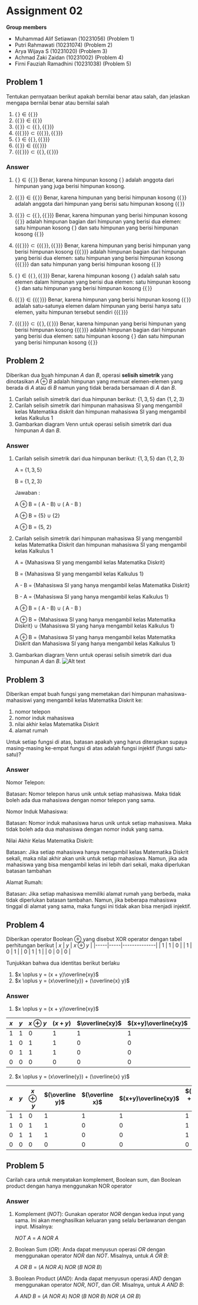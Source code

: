 # Assignment 02

**Group members**
- Muhammad Alif Setiawan (10231056) (Problem 1)
- Putri Rahmawati (10231074) (Problem 2)
- Arya Wijaya S (10231020) (Problem 3)
- Achmad Zaki Zaidan (10231002) (Problem 4)
- Firni Fauziah Ramadhini (10231038) (Problem 5)

## Problem 1
Tentukan pernyataan berikut apakah bernilai benar atau salah, dan jelaskan 
mengapa bernilai benar atau bernilai salah
1. $`\{\,\} \in \{ \{\,\} \}`$   
2. $`\{\{\,\}\} \in \{ \{\,\}\}`$
3. $`\{\{\,\}\} \subset \{ \{\,\}, \{ \{\,\} \} \}`$
4. $`\{\{ \{\,\}\}\} \subset \{\{\{\,\}\}, \{\{\,\}\}\}`$
5. $`\{\,\} \in \{\{\,\}, \{\{\,\}\}\}`$
6. $`\{\{\,\}\} \in \{\{\{\,\}\}\}`$
7. $`\{\{\{\,\}\}\} \subset \{\{\,\}, \{\{\,\}\}\}`$

### Answer
1. $`\{\,\} \in \{ \{\,\} \}`$ 
    Benar, karena himpunan kosong $\{\,\}$ adalah anggota dari himpunan yang juga berisi himpunan kosong.

2. $`\{\{\,\}\} \in \{ \{\,\}\}`$
   Benar, karena himpunan yang berisi himpunan kosong $\{\{\,\}\}$ adalah anggota dari himpunan yang berisi satu himpunan kosong $\{\{\,\}\}$

3. $`\{\{\,\}\} \subset \{ \{\,\}, \{ \{\,\} \} \}`$
   Benar, karena himpunan yang berisi himpunan kosong $\{\{\,\}\}$ adalah himpunan bagian dari himpunan yang berisi dua elemen: satu himpunan kosong $\{\,\}$ dan satu himpunan yang berisi himpunan kosong $\{\{\,\}\}$

4. $`\{\{ \{\,\}\}\} \subset \{\{\{\,\}\}, \{\{\,\}\}\}`$
   Benar, karena himpunan yang berisi himpunan yang berisi himpunan kosong $\{\{ \{\,\}\}\}$ adalah himpunan bagian dari himpunan yang berisi dua elemen: satu himpunan yang berisi himpunan kosong $\{\{ \{\,\}\}\}$ dan satu himpunan yang berisi himpunan kosong $\{\{\,\}\}$

5. $`\{\,\} \in \{\{\,\}, \{\{\,\}\}\}`$
   Benar, karena himpunan kosong $\{\,\}$ adalah salah satu elemen dalam himpunan yang berisi dua elemen: satu himpunan kosong $\{\,\}$ dan satu himpunan yang berisi himpunan kosong $\{\{\,\}\}$

6. $`\{\{\,\}\} \in \{\{\{\,\}\}\}`$
   Benar, karena himpunan yang berisi himpunan kosong $\{\{\,\}\}$ adalah satu-satunya elemen dalam himpunan yang berisi hanya satu elemen, yaitu himpunan tersebut sendiri $\{\{ \{\,\}\}\}$ 
    
7. $`\{\{\{\,\}\}\} \subset \{\{\,\}, \{\{\,\}\}\}`$
   Benar, karena himpunan yang berisi himpunan yang berisi himpunan kosong $\{\{ \{\,\}\}\}$ adalah himpunan bagian dari himpunan yang berisi dua elemen: satu himpunan kosong $\{\,\}$ dan satu himpunan yang berisi himpunan kosong $\{\{\,\}\}$

## Problem 2
Diberikan dua buah himpunan $A$ dan $B$, operasi **selisih simetrik**
yang dinotasikan $A \oplus B$ adalah himpunan yang memuat elemen-elemen
yang berada di $A$ atau di $B$ namun yang tidak berada bersamaan di 
$A$ dan $B$.
1. Carilah selisih simetrik dari dua himpunan berikut: $\{1, 3, 5\}$
   dan $\{1, 2, 3\}$
2. Carilah selisih simetrik dari himpunan mahasiswa SI yang mengambil 
   kelas Matematika diskrit dan himpunan mahasiswa SI yang mengambil 
   kelas Kalkulus 1
3. Gambarkan diagram Venn untuk operasi selisih simetrik dari dua 
   himpunan $A$ dan $B$.

### Answer
1. Carilah selisih simetrik dari dua himpunan berikut: $\{1, 3, 5\}$
   dan $\{1, 2, 3\}$

   A = $\{1, 3, 5\}$

   B = $\{1, 2, 3\}$

   Jawaban : 

   A $\oplus$ B = ( A - B) $\cup$ ( A  - B )
   
   A $\oplus$ B = {5} $\cup$ {2}

   A $\oplus$ B = {5, 2}

 2. Carilah selisih simetrik dari himpunan mahasiswa SI yang mengambil 
    kelas Matematika Diskrit dan himpunan mahasiswa SI yang mengambil 
    kelas Kalkulus 1

    A = {Mahasiswa SI yang mengambil kelas Matematika Diskrit}
    
    B = {Mahasiswa SI yang mengambil kelas Kalkulus 1}

    A - B = {Mahasiswa SI yang hanya mengambil kelas Matematika Diskrit}

    B - A = {Mahasiswa SI yang hanya mengambil kelas Kalkulus 1}

    A $\oplus$ B = ( A - B) $\cup$ ( A  - B )

    A $\oplus$ B = {Mahasiswa SI yang hanya mengambil kelas Matematika Diskrit} $\cup$ {Mahasiswa SI yang hanya mengambil kelas Kalkulus 1}

    A $\oplus$ B = {Mahasiswa SI yang hanya mengambil kelas Matematika Diskrit dan Mahasiswa SI yang hanya mengambil kelas Kalkulus 1}

3.  Gambarkan diagram Venn untuk operasi selisih simetrik dari dua 
   himpunan $A$ dan $B$.
  ![Alt text](05261f36-2cec-458a-9f67-653f163ddad5-2.jpg)

## Problem 3
Diberikan empat buah fungsi yang memetakan dari himpunan mahasiswa-mahasiswi
yang mengambil kelas Matematika Diskrit ke:
1. nomor telepon
2. nomor induk mahasiswa
3. nilai akhir kelas Matematika Diskrit
4. alamat rumah

Untuk setiap fungsi di atas, batasan apakah yang harus diterapkan supaya 
masing-masing ke-empat fungsi di atas adalah fungsi injektif (fungsi 
satu-satu)?
### Answer

Nomor Telepon:

Batasan: Nomor telepon harus unik untuk setiap mahasiswa. Maka tidak boleh ada dua mahasiswa dengan nomor telepon yang sama.

Nomor Induk Mahasiswa:

Batasan: Nomor induk mahasiswa harus unik untuk setiap mahasiswa. Maka tidak boleh ada dua mahasiswa dengan nomor induk yang sama.

Nilai Akhir Kelas Matematika Diskrit:

Batasan: Jika setiap mahasiswa hanya mengambil kelas Matematika Diskrit sekali, maka nilai akhir akan unik untuk setiap mahasiswa. Namun, jika ada mahasiswa yang bisa mengambil kelas ini lebih dari sekali, maka diperlukan batasan tambahan 

Alamat Rumah:

Batasan: Jika setiap mahasiswa memiliki alamat rumah yang berbeda, maka tidak diperlukan batasan tambahan. Namun, jika beberapa mahasiswa tinggal di alamat yang sama, maka fungsi ini tidak akan bisa menjadi injektif.

## Problem 4
Diberikan operator Boolean $\oplus$ yang disebut XOR operator dengan 
tabel perhitungan berikut
| $x$ | $y$ | $x \oplus y$ |
|-----|-----|--------------|
| 1   | 1   | 0            |
| 1   | 0   | 1            |
| 0   | 1   | 1            |
| 0   | 0   | 0            |

Tunjukkan bahwa dua identitas berikut berlaku
1. $x \oplus y = (x + y)\overline{xy}$
2. $x \oplus y = (x\overline{y}) + (\overline{x} y)$

### Answer
1. $x \oplus y = (x + y)\overline{xy}$

| $x$ | $y$ | $x \oplus y$ | $(x+y)$ | $\overline{xy}$ | $(x+y)\overline{xy}$ |
|-----|-----|--------------|---------|-----------------|----------------------|
| 1   | 1   | 0            | 1       | 1               | 1                    |
| 1   | 0   | 1            | 1       | 0               | 0                    |
| 0   | 1   | 1            | 1       | 0               | 0                    |
| 0   | 0   | 0            | 0       | 0               | 0                    |

2. $x \oplus y = (x\overline{y}) + (\overline{x} y)$

| $x$ | $y$ | $x \oplus y$ | $(\overline y)$ | $(\overline x)$ | $(x+y)\overline{xy}$ | $(x\overline{y}) + (\overline{x} y)$ |
|-----|-----|--------------|-----------------|-----------------|----------------------|--------------------------------------|
| 1   | 1   | 0            | 1               | 1               | 1                    | 1                                    |
| 1   | 0   | 1            | 1               | 0               | 0                    | 1                                    |
| 0   | 1   | 1            | 1               | 0               | 0                    | 1                                    |
| 0   | 0   | 0            | 0               | 0               | 0                    | 0                                    |

## Problem 5   
Carilah cara untuk menyatakan komplement, Boolean sum, 
dan Boolean product dengan hanya menggunakan NOR operator

### Answer
1. Komplement $($$NOT$$)$:
Gunakan operator $NOR$ dengan kedua input yang sama. Ini akan menghasilkan keluaran yang selalu berlawanan dengan input. Misalnya:

    $NOT$ $A$ = $A$ $NOR$ $A$

2. Boolean Sum $($$OR$$)$:
Anda dapat menyusun operasi $OR$ dengan menggunakan operator $NOR$ dan $NOT$. Misalnya, untuk $A$ $OR$ $B$:

    $A$ $OR$ $B$ = $($$A$ $NOR$ $A$$)$ $NOR$ $($$B$ $NOR$ $B$$)$

3. Boolean Product $($$AND$$)$:
    Anda dapat menyusun operasi $AND$ dengan menggunakan operator $NOR$, $NOT$, dan $OR$. Misalnya, untuk $A$ $AND$ $B$:

    $A$ $AND$ $B$ = $($$A$ $NOR$ $A$$)$ $NOR$ $($$B$ $NOR$ $B$$)$ $NOR$ $($$A$ $OR$ $B$$)$